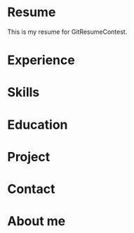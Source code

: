 # Resume
This is my resume for GitResumeContest.
# Experience
# Skills
# Education
# Project
# Contact
# About me
